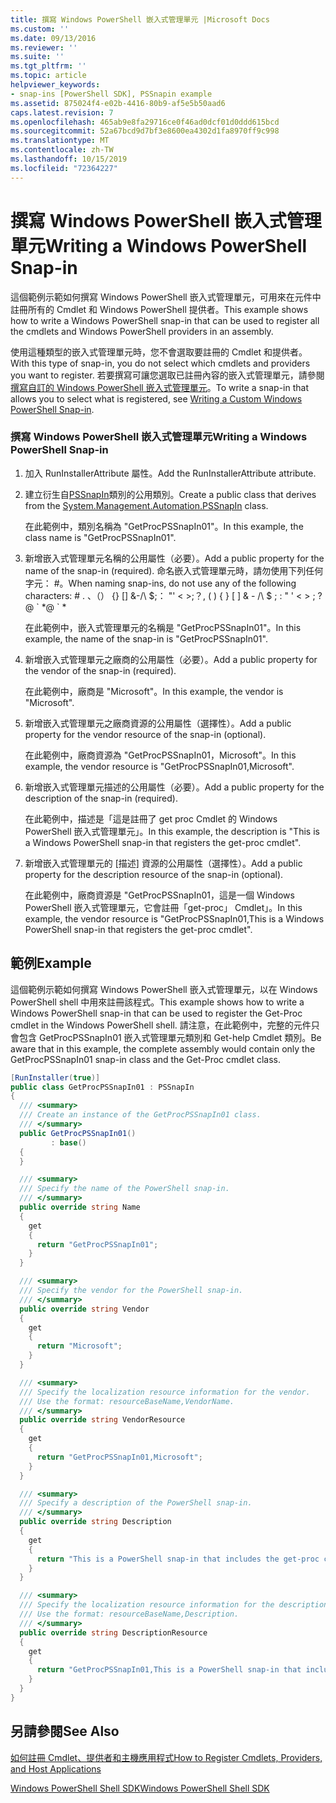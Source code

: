 ```yaml
---
title: 撰寫 Windows PowerShell 嵌入式管理單元 |Microsoft Docs
ms.custom: ''
ms.date: 09/13/2016
ms.reviewer: ''
ms.suite: ''
ms.tgt_pltfrm: ''
ms.topic: article
helpviewer_keywords:
- snap-ins [PowerShell SDK], PSSnapin example
ms.assetid: 875024f4-e02b-4416-80b9-af5e5b50aad6
caps.latest.revision: 7
ms.openlocfilehash: 465ab9e8fa29716ce0f46ad0dcf01d0ddd615bcd
ms.sourcegitcommit: 52a67bcd9d7bf3e8600ea4302d1fa8970ff9c998
ms.translationtype: MT
ms.contentlocale: zh-TW
ms.lasthandoff: 10/15/2019
ms.locfileid: "72364227"
---
```

# <a name="writing-a-windows-powershell-snap-in"></a><span data-ttu-id="6a5c3-102">撰寫 Windows PowerShell 嵌入式管理單元</span><span class="sxs-lookup"><span data-stu-id="6a5c3-102">Writing a Windows PowerShell Snap-in</span></span>

<span data-ttu-id="6a5c3-103">這個範例示範如何撰寫 Windows PowerShell 嵌入式管理單元，可用來在元件中註冊所有的 Cmdlet 和 Windows PowerShell 提供者。</span><span class="sxs-lookup"><span data-stu-id="6a5c3-103">This example shows how to write a Windows PowerShell snap-in that can be used to register all the cmdlets and Windows PowerShell providers in an assembly.</span></span>

<span data-ttu-id="6a5c3-104">使用這種類型的嵌入式管理單元時，您不會選取要註冊的 Cmdlet 和提供者。</span><span class="sxs-lookup"><span data-stu-id="6a5c3-104">With this type of snap-in, you do not select which cmdlets and providers you want to register.</span></span> <span data-ttu-id="6a5c3-105">若要撰寫可讓您選取已註冊內容的嵌入式管理單元，請參閱[撰寫自訂的 Windows PowerShell 嵌入式管理單元](./writing-a-custom-windows-powershell-snap-in.md)。</span><span class="sxs-lookup"><span data-stu-id="6a5c3-105">To write a snap-in that allows you to select what is registered, see [Writing a Custom Windows PowerShell Snap-in](./writing-a-custom-windows-powershell-snap-in.md).</span></span>

### <a name="writing-a-windows-powershell-snap-in"></a><span data-ttu-id="6a5c3-106">撰寫 Windows PowerShell 嵌入式管理單元</span><span class="sxs-lookup"><span data-stu-id="6a5c3-106">Writing a Windows PowerShell Snap-in</span></span>

1. <span data-ttu-id="6a5c3-107">加入 RunInstallerAttribute 屬性。</span><span class="sxs-lookup"><span data-stu-id="6a5c3-107">Add the RunInstallerAttribute attribute.</span></span>

2. <span data-ttu-id="6a5c3-108">建立衍生自[PSSnapIn](/dotnet/api/System.Management.Automation.PSSnapIn)類別的公用類別。</span><span class="sxs-lookup"><span data-stu-id="6a5c3-108">Create a public class that derives from the [System.Management.Automation.PSSnapIn](/dotnet/api/System.Management.Automation.PSSnapIn) class.</span></span>

    <span data-ttu-id="6a5c3-109">在此範例中，類別名稱為 "GetProcPSSnapIn01"。</span><span class="sxs-lookup"><span data-stu-id="6a5c3-109">In this example, the class name is "GetProcPSSnapIn01".</span></span>

3. <span data-ttu-id="6a5c3-110">新增嵌入式管理單元名稱的公用屬性（必要）。</span><span class="sxs-lookup"><span data-stu-id="6a5c3-110">Add a public property for the name of the snap-in (required).</span></span> <span data-ttu-id="6a5c3-111">命名嵌入式管理單元時，請勿使用下列任何字元： #。</span><span class="sxs-lookup"><span data-stu-id="6a5c3-111">When naming snap-ins, do not use any of the following characters: # .</span></span> <span data-ttu-id="6a5c3-112">、（） {} [] &-/\ $;： "' \< >;？</span><span class="sxs-lookup"><span data-stu-id="6a5c3-112">, ( ) { } [ ] & - /\ $ ; : " ' \< > ; ?</span></span> <span data-ttu-id="6a5c3-113">@ \` \*</span><span class="sxs-lookup"><span data-stu-id="6a5c3-113">@ \` \*</span></span>

    <span data-ttu-id="6a5c3-114">在此範例中，嵌入式管理單元的名稱是 "GetProcPSSnapIn01"。</span><span class="sxs-lookup"><span data-stu-id="6a5c3-114">In this example, the name of the snap-in is "GetProcPSSnapIn01".</span></span>

4. <span data-ttu-id="6a5c3-115">新增嵌入式管理單元之廠商的公用屬性（必要）。</span><span class="sxs-lookup"><span data-stu-id="6a5c3-115">Add a public property for the vendor of the snap-in (required).</span></span>

    <span data-ttu-id="6a5c3-116">在此範例中，廠商是 "Microsoft"。</span><span class="sxs-lookup"><span data-stu-id="6a5c3-116">In this example, the vendor is "Microsoft".</span></span>

5. <span data-ttu-id="6a5c3-117">新增嵌入式管理單元之廠商資源的公用屬性（選擇性）。</span><span class="sxs-lookup"><span data-stu-id="6a5c3-117">Add a public property for the vendor resource of the snap-in (optional).</span></span>

    <span data-ttu-id="6a5c3-118">在此範例中，廠商資源為 "GetProcPSSnapIn01，Microsoft"。</span><span class="sxs-lookup"><span data-stu-id="6a5c3-118">In this example, the vendor resource is "GetProcPSSnapIn01,Microsoft".</span></span>

6. <span data-ttu-id="6a5c3-119">新增嵌入式管理單元描述的公用屬性（必要）。</span><span class="sxs-lookup"><span data-stu-id="6a5c3-119">Add a public property for the description of the snap-in (required).</span></span>

    <span data-ttu-id="6a5c3-120">在此範例中，描述是「這是註冊了 get proc Cmdlet 的 Windows PowerShell 嵌入式管理單元」。</span><span class="sxs-lookup"><span data-stu-id="6a5c3-120">In this example, the description is "This is a Windows PowerShell snap-in that registers the get-proc cmdlet".</span></span>

7. <span data-ttu-id="6a5c3-121">新增嵌入式管理單元的 [描述] 資源的公用屬性（選擇性）。</span><span class="sxs-lookup"><span data-stu-id="6a5c3-121">Add a public property for the description resource of the snap-in (optional).</span></span>

    <span data-ttu-id="6a5c3-122">在此範例中，廠商資源是 "GetProcPSSnapIn01，這是一個 Windows PowerShell 嵌入式管理單元，它會註冊「get-proc」 Cmdlet」。</span><span class="sxs-lookup"><span data-stu-id="6a5c3-122">In this example, the vendor resource is "GetProcPSSnapIn01,This is a Windows PowerShell snap-in that registers the get-proc cmdlet".</span></span>

## <a name="example"></a><span data-ttu-id="6a5c3-123">範例</span><span class="sxs-lookup"><span data-stu-id="6a5c3-123">Example</span></span>

<span data-ttu-id="6a5c3-124">這個範例示範如何撰寫 Windows PowerShell 嵌入式管理單元，以在 Windows PowerShell shell 中用來註冊該程式。</span><span class="sxs-lookup"><span data-stu-id="6a5c3-124">This example shows how to write a Windows PowerShell snap-in that can be used to register the Get-Proc cmdlet in the Windows PowerShell shell.</span></span> <span data-ttu-id="6a5c3-125">請注意，在此範例中，完整的元件只會包含 GetProcPSSnapIn01 嵌入式管理單元類別和 Get-help Cmdlet 類別。</span><span class="sxs-lookup"><span data-stu-id="6a5c3-125">Be aware that in this example, the complete assembly would contain only the GetProcPSSnapIn01 snap-in class and the Get-Proc cmdlet class.</span></span>

```csharp
[RunInstaller(true)]
public class GetProcPSSnapIn01 : PSSnapIn
{
  /// <summary>
  /// Create an instance of the GetProcPSSnapIn01 class.
  /// </summary>
  public GetProcPSSnapIn01()
         : base()
  {
  }

  /// <summary>
  /// Specify the name of the PowerShell snap-in.
  /// </summary>
  public override string Name
  {
    get
    {
      return "GetProcPSSnapIn01";
    }
  }

  /// <summary>
  /// Specify the vendor for the PowerShell snap-in.
  /// </summary>
  public override string Vendor
  {
    get
    {
      return "Microsoft";
    }
  }

  /// <summary>
  /// Specify the localization resource information for the vendor.
  /// Use the format: resourceBaseName,VendorName.
  /// </summary>
  public override string VendorResource
  {
    get
    {
      return "GetProcPSSnapIn01,Microsoft";
    }
  }

  /// <summary>
  /// Specify a description of the PowerShell snap-in.
  /// </summary>
  public override string Description
  {
    get
    {
      return "This is a PowerShell snap-in that includes the get-proc cmdlet.";
    }
  }

  /// <summary>
  /// Specify the localization resource information for the description.
  /// Use the format: resourceBaseName,Description.
  /// </summary>
  public override string DescriptionResource
  {
    get
    {
      return "GetProcPSSnapIn01,This is a PowerShell snap-in that includes the get-proc cmdlet.";
    }
  }
}
```

## <a name="see-also"></a><span data-ttu-id="6a5c3-126">另請參閱</span><span class="sxs-lookup"><span data-stu-id="6a5c3-126">See Also</span></span>

[<span data-ttu-id="6a5c3-127">如何註冊 Cmdlet、提供者和主機應用程式</span><span class="sxs-lookup"><span data-stu-id="6a5c3-127">How to Register Cmdlets, Providers, and Host Applications</span></span>](https://msdn.microsoft.com/en-us/a41e9054-29c8-40ab-bf2b-8ce4e7ec1c8c)

[<span data-ttu-id="6a5c3-128">Windows PowerShell Shell SDK</span><span class="sxs-lookup"><span data-stu-id="6a5c3-128">Windows PowerShell Shell SDK</span></span>](../windows-powershell-reference.md)
